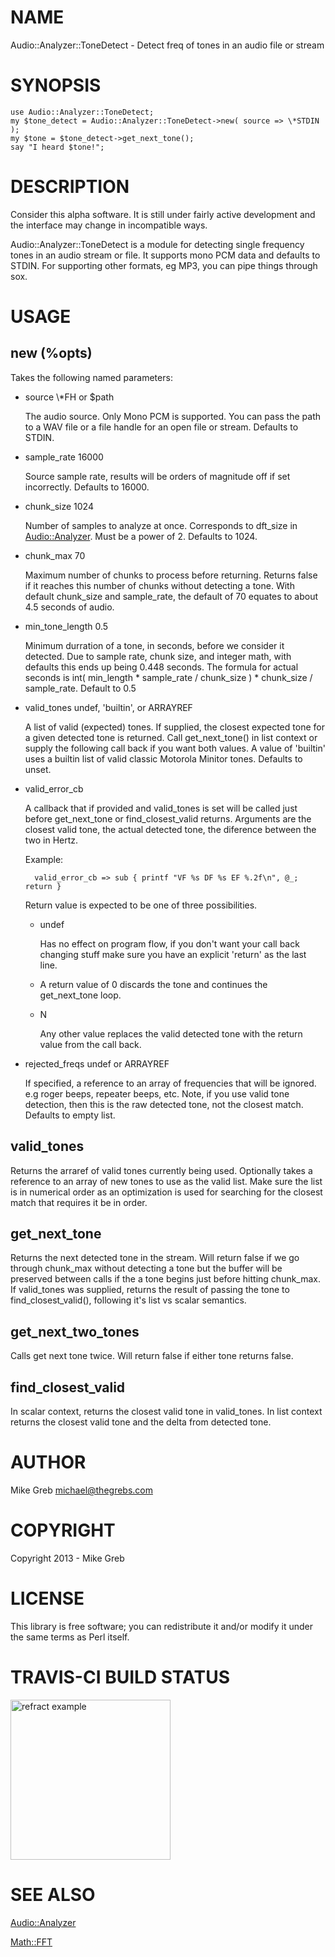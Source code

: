 # NAME

Audio::Analyzer::ToneDetect - Detect freq of tones in an audio file or stream

# SYNOPSIS

    use Audio::Analyzer::ToneDetect;
    my $tone_detect = Audio::Analyzer::ToneDetect->new( source => \*STDIN );
    my $tone = $tone_detect->get_next_tone();
    say "I heard $tone!";

# DESCRIPTION

Consider this alpha software.  It is still under fairly active development and
the interface may change in incompatible ways.

Audio::Analyzer::ToneDetect is a module for detecting single frequency tones
in an audio stream or file.  It supports mono PCM data and defaults to STDIN.
For supporting other formats, eg MP3, you can pipe things through sox.

# USAGE

## new (%opts)

Takes the following named parameters:

- source \\\*FH or $path

    The audio source.  Only Mono PCM is supported.  You can pass the path to a WAV
    file or a file handle for an open file or stream.  Defaults to STDIN.



- sample\_rate 16000

    Source sample rate, results will be orders of magnitude off if set incorrectly.
    Defaults to 16000.

- chunk\_size 1024

    Number of samples to analyze at once.  Corresponds to dft\_size in [Audio::Analyzer](http://search.cpan.org/perldoc?Audio::Analyzer).
    Must be a power of 2.  Defaults to 1024.

- chunk\_max 70

    Maximum number of chunks to process before returning.  Returns false if it
    reaches this number of chunks without detecting a tone. With default chunk\_size
    and sample\_rate, the default of 70 equates to about 4.5 seconds of audio.

- min\_tone\_length 0.5

    Minimum durration of a tone, in seconds, before we consider it detected.  Due to
    sample rate, chunk size, and integer math, with defaults this ends up being
    0.448 seconds.  The formula for actual seconds is int( min\_length \* sample\_rate
    / chunk\_size ) \* chunk\_size / sample\_rate.  Default to 0.5

- valid\_tones undef, 'builtin', or ARRAYREF

    A list of valid (expected) tones.  If supplied, the closest expected tone for
    a given detected tone is returned. Call get\_next\_tone() in list context or
    supply the following call back if you want both values.  A value of 'builtin'
    uses a builtin list of valid classic Motorola Minitor tones.  Defaults to unset.

- valid\_error\_cb

    A callback that if provided and valid\_tones is set will be called just before
    get\_next\_tone or find\_closest\_valid returns.  Arguments are the closest valid
    tone, the actual detected tone, the diference between the two in Hertz.

    Example:

        valid_error_cb => sub { printf "VF %s DF %s EF %.2f\n", @_; return }

    Return value is expected to be one of three possibilities.

    - undef

        Has no effect on program flow, if you don't want your call back changing stuff
        make sure you have an explicit 'return' as the last line.

    - A return value of 0 discards the tone and continues the get\_next\_tone loop.
    - N

        Any other value replaces the valid detected tone with the return value from the
        call back.

- rejected\_freqs undef or ARRAYREF

    If specified, a reference to an array of frequencies that will be ignored. e.g
    roger beeps, repeater beeps, etc.  Note, if you use valid tone detection, then
    this is the raw detected tone, not the closest match.  Defaults to empty list.

## valid\_tones

Returns the arraref of valid tones currently being used.  Optionally takes a
reference to an array of new tones to use as the valid list.  Make sure the list
is in numerical order as an optimization is used for searching for the closest
match that requires it be in order.



## get\_next\_tone

Returns the next detected tone in the stream.  Will return false if we go
through chunk\_max without detecting a tone but the buffer will be preserved
between calls if the a tone begins just before hitting chunk\_max.  If valid\_tones
was supplied, returns the result of passing the tone to find\_closest\_valid(),
following it's list vs scalar semantics.

## get\_next\_two\_tones

Calls get next tone twice.  Will return false if either tone returns false.

## find\_closest\_valid

In scalar context, returns the closest valid tone in valid\_tones.  In list
context returns the closest valid tone and the delta from detected tone.

# AUTHOR

Mike Greb <michael@thegrebs.com>

# COPYRIGHT

Copyright 2013 - Mike Greb

# LICENSE

This library is free software; you can redistribute it and/or modify
it under the same terms as Perl itself.

# TRAVIS-CI BUILD STATUS

<p><img src="https://api.travis-ci.org/mikegrb/Audio-Analyzer-ToneDetect.png" width="256" height="256" alt="refract example" /></p>

# SEE ALSO

[Audio::Analyzer](http://search.cpan.org/perldoc?Audio::Analyzer)

[Math::FFT](http://search.cpan.org/perldoc?Math::FFT)
